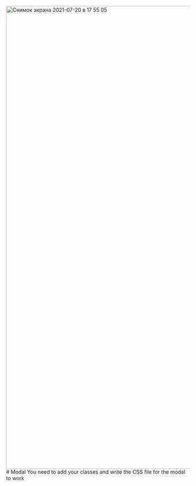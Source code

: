 <img width="1266" alt="Снимок экрана 2021-07-20 в 17 55 05" src="https://user-images.githubusercontent.com/64588396/126346328-ddac2178-eade-49e8-8062-340e3f7256c4.png">
# Modal
You need to add your classes and write the CSS file for the modal to work
